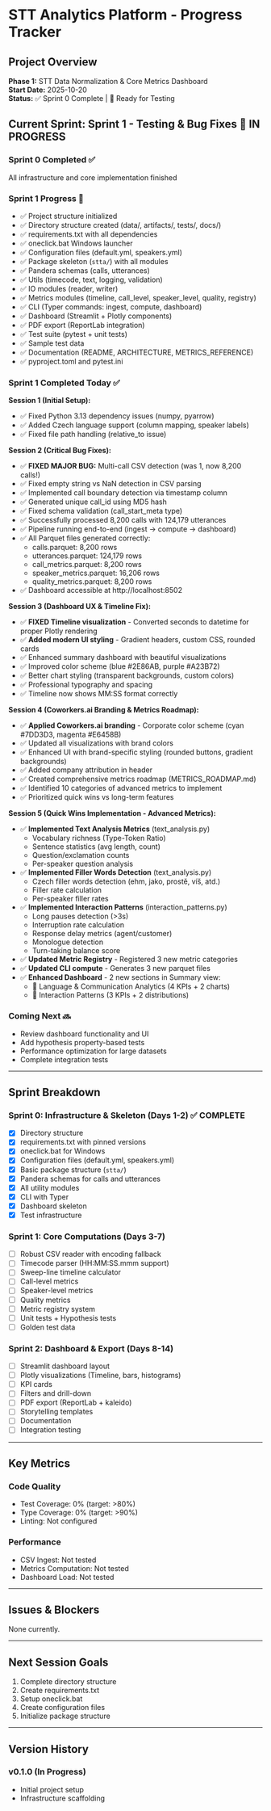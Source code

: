 # STT Analytics Platform - Progress Tracker

## Project Overview
**Phase 1:** STT Data Normalization & Core Metrics Dashboard  
**Start Date:** 2025-10-20  
**Status:** ✅ Sprint 0 Complete | 🚧 Ready for Testing

## Current Sprint: Sprint 1 - Testing & Bug Fixes 🚧 IN PROGRESS

### Sprint 0 Completed ✅
All infrastructure and core implementation finished

### Sprint 1 Progress 🚧
- ✅ Project structure initialized
- ✅ Directory structure created (data/, artifacts/, tests/, docs/)
- ✅ requirements.txt with all dependencies
- ✅ oneclick.bat Windows launcher
- ✅ Configuration files (default.yml, speakers.yml)
- ✅ Package skeleton (`stta/`) with all modules
- ✅ Pandera schemas (calls, utterances)
- ✅ Utils (timecode, text, logging, validation)
- ✅ IO modules (reader, writer)
- ✅ Metrics modules (timeline, call_level, speaker_level, quality, registry)
- ✅ CLI (Typer commands: ingest, compute, dashboard)
- ✅ Dashboard (Streamlit + Plotly components)
- ✅ PDF export (ReportLab integration)
- ✅ Test suite (pytest + unit tests)
- ✅ Sample test data
- ✅ Documentation (README, ARCHITECTURE, METRICS_REFERENCE)
- ✅ pyproject.toml and pytest.ini

### Sprint 1 Completed Today ✅

**Session 1 (Initial Setup):**
- ✅ Fixed Python 3.13 dependency issues (numpy, pyarrow)
- ✅ Added Czech language support (column mapping, speaker labels)
- ✅ Fixed file path handling (relative_to issue)

**Session 2 (Critical Bug Fixes):**
- ✅ **FIXED MAJOR BUG:** Multi-call CSV detection (was 1, now 8,200 calls!)
- ✅ Fixed empty string vs NaN detection in CSV parsing
- ✅ Implemented call boundary detection via timestamp column
- ✅ Generated unique call_id using MD5 hash
- ✅ Fixed schema validation (call_start_meta type)
- ✅ Successfully processed 8,200 calls with 124,179 utterances
- ✅ Pipeline running end-to-end (ingest → compute → dashboard)
- ✅ All Parquet files generated correctly:
  - calls.parquet: 8,200 rows
  - utterances.parquet: 124,179 rows
  - call_metrics.parquet: 8,200 rows
  - speaker_metrics.parquet: 16,206 rows
  - quality_metrics.parquet: 8,200 rows
- ✅ Dashboard accessible at http://localhost:8502

**Session 3 (Dashboard UX & Timeline Fix):**
- ✅ **FIXED Timeline visualization** - Converted seconds to datetime for proper Plotly rendering
- ✅ **Added modern UI styling** - Gradient headers, custom CSS, rounded cards
- ✅ Enhanced summary dashboard with beautiful visualizations
- ✅ Improved color scheme (blue #2E86AB, purple #A23B72)
- ✅ Better chart styling (transparent backgrounds, custom colors)
- ✅ Professional typography and spacing
- ✅ Timeline now shows MM:SS format correctly

**Session 4 (Coworkers.ai Branding & Metrics Roadmap):**
- ✅ **Applied Coworkers.ai branding** - Corporate color scheme (cyan #7DD3D3, magenta #E6458B)
- ✅ Updated all visualizations with brand colors
- ✅ Enhanced UI with brand-specific styling (rounded buttons, gradient backgrounds)
- ✅ Added company attribution in header
- ✅ Created comprehensive metrics roadmap (METRICS_ROADMAP.md)
- ✅ Identified 10 categories of advanced metrics to implement
- ✅ Prioritized quick wins vs long-term features

**Session 5 (Quick Wins Implementation - Advanced Metrics):**
- ✅ **Implemented Text Analysis Metrics** (text_analysis.py)
  - Vocabulary richness (Type-Token Ratio)
  - Sentence statistics (avg length, count)
  - Question/exclamation counts
  - Per-speaker question analysis
- ✅ **Implemented Filler Words Detection** (text_analysis.py)
  - Czech filler words detection (ehm, jako, prostě, víš, atd.)
  - Filler rate calculation
  - Per-speaker filler rates
- ✅ **Implemented Interaction Patterns** (interaction_patterns.py)
  - Long pauses detection (>3s)
  - Interruption rate calculation
  - Response delay metrics (agent/customer)
  - Monologue detection
  - Turn-taking balance score
- ✅ **Updated Metric Registry** - Registered 3 new metric categories
- ✅ **Updated CLI compute** - Generates 3 new parquet files
- ✅ **Enhanced Dashboard** - 2 new sections in Summary view:
  - 💬 Language & Communication Analytics (4 KPIs + 2 charts)
  - 🔄 Interaction Patterns (3 KPIs + 2 distributions)

### Coming Next 🔜
- Review dashboard functionality and UI
- Add hypothesis property-based tests
- Performance optimization for large datasets
- Complete integration tests

---

## Sprint Breakdown

### Sprint 0: Infrastructure & Skeleton (Days 1-2) ✅ COMPLETE
- [x] Directory structure
- [x] requirements.txt with pinned versions
- [x] oneclick.bat for Windows
- [x] Configuration files (default.yml, speakers.yml)
- [x] Basic package structure (`stta/`)
- [x] Pandera schemas for calls and utterances
- [x] All utility modules
- [x] CLI with Typer
- [x] Dashboard skeleton
- [x] Test infrastructure

### Sprint 1: Core Computations (Days 3-7)
- [ ] Robust CSV reader with encoding fallback
- [ ] Timecode parser (HH:MM:SS.mmm support)
- [ ] Sweep-line timeline calculator
- [ ] Call-level metrics
- [ ] Speaker-level metrics
- [ ] Quality metrics
- [ ] Metric registry system
- [ ] Unit tests + Hypothesis tests
- [ ] Golden test data

### Sprint 2: Dashboard & Export (Days 8-14)
- [ ] Streamlit dashboard layout
- [ ] Plotly visualizations (Timeline, bars, histograms)
- [ ] KPI cards
- [ ] Filters and drill-down
- [ ] PDF export (ReportLab + kaleido)
- [ ] Storytelling templates
- [ ] Documentation
- [ ] Integration testing

---

## Key Metrics

### Code Quality
- Test Coverage: 0% (target: >80%)
- Type Coverage: 0% (target: >90%)
- Linting: Not configured

### Performance
- CSV Ingest: Not tested
- Metrics Computation: Not tested
- Dashboard Load: Not tested

---

## Issues & Blockers

None currently.

---

## Next Session Goals

1. Complete directory structure
2. Create requirements.txt
3. Setup oneclick.bat
4. Create configuration files
5. Initialize package structure

---

## Version History

### v0.1.0 (In Progress)
- Initial project setup
- Infrastructure scaffolding
